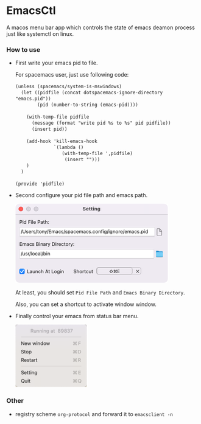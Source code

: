 # EmacsCtl

A macos menu bar app which controls the state of emacs deamon process just like systemctl on linux.

### How to use

- First write your emacs pid to file.

    For spacemacs user, just use following code:
    ```elisp
    (unless (spacemacs/system-is-mswindows)
      (let ((pidfile (concat dotspacemacs-ignore-directory "emacs.pid"))
            (pid (number-to-string (emacs-pid))))

        (with-temp-file pidfile
          (message (format "write pid %s to %s" pid pidfile))
          (insert pid))

        (add-hook 'kill-emacs-hook
                  `(lambda ()
                     (with-temp-file ',pidfile)
                      (insert "")))
        )
      )

    (provide 'pidfile)
    ```

- Second configure your pid file path and emacs path.

    ![](./assets/setting.png)

    At least, you should set `Pid File Path` and `Emacs Binary Directory`.

    Also, you can set a shortcut to activate window window.

- Finally control your emacs from status bar menu.

    ![](./assets/menu.png)

### Other

- registry scheme `org-protocol` and forward it to `emacsclient -n`

